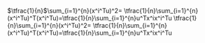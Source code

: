 $\tfrac{1}{n}$\sum_{i=1}^{n}(x^i^Tu)^2= \tfrac{1}{n}\sum_{i=1}^{n}(x^i^Tu)^T(x^i^Tu)=\tfrac{1}{n}\sum_{i=1}^{n}u^Tx^ix^i^Tu
\tfrac{1}{n}\sum_{i=1}^{n}(x^i^Tu)^2= \tfrac{1}{n}\sum_{i=1}^{n}(x^i^Tu)^T(x^i^Tu)=\tfrac{1}{n}\sum_{i=1}^{n}u^Tx^ix^i^Tu




